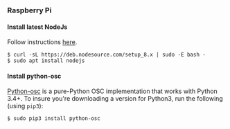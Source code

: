 ### Raspberry Pi

#### Install latest NodeJs 
Follow instructions [here](http://thisdavej.com/beginners-guide-to-installing-node-js-on-a-raspberry-pi/#install-node).

```
$ curl -sL https://deb.nodesource.com/setup_8.x | sudo -E bash -
$ sudo apt install nodejs
```

#### Install python-osc
[Python-osc](https://pypi.python.org/pypi/python-osc) is a pure-Python OSC implementation that works with Python 3.4+. To insure you're downloading a version for Python3, run the following (using `pip3`):

```
$ sudo pip3 install python-osc
```


